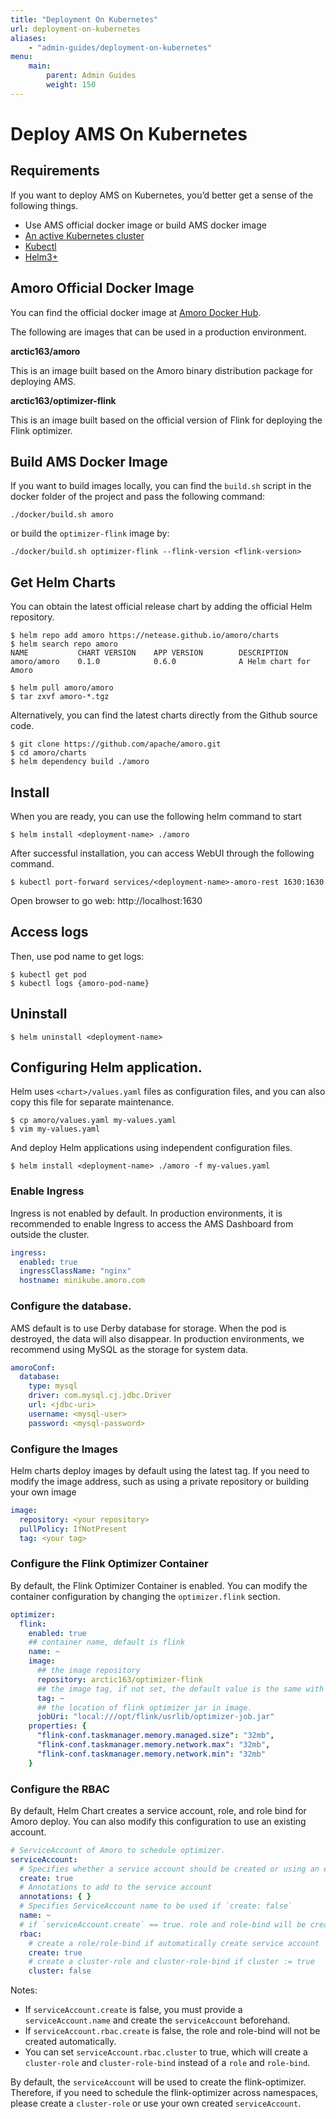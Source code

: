 ```yaml
---
title: "Deployment On Kubernetes"
url: deployment-on-kubernetes
aliases:
    - "admin-guides/deployment-on-kubernetes"
menu:
    main:
        parent: Admin Guides
        weight: 150
---
```

# Deploy AMS On Kubernetes

## Requirements

If you want to deploy AMS on Kubernetes, you’d better get a sense of the following things.

- Use AMS official docker image or build AMS docker image
- [An active Kubernetes cluster](https://kubernetes.io/docs/setup/) 
- [Kubectl](https://kubernetes.io/docs/tasks/tools/#kubectl) 
- [Helm3+](https://helm.sh/docs/intro/quickstart/)

## Amoro Official Docker Image

You can find the official docker image at [Amoro Docker Hub](https://hub.docker.com/u/arctic163).

The following are images that can be used in a production environment.

**arctic163/amoro**

This is an image built based on the Amoro binary distribution package for deploying AMS.

**arctic163/optimizer-flink**

This is an image built based on the official version of Flink for deploying the Flink optimizer.

## Build AMS Docker Image

If you want to build images locally, you can find the `build.sh` script in the docker folder of the project and pass the following command:

```shell
./docker/build.sh amoro
```

or build the `optimizer-flink` image by:

```shell
./docker/build.sh optimizer-flink --flink-version <flink-version>
```


## Get Helm Charts

You can obtain the latest official release chart by adding the official Helm repository.

```shell
$ helm repo add amoro https://netease.github.io/amoro/charts
$ helm search repo amoro 
NAME           CHART VERSION    APP VERSION        DESCRIPTION           
amoro/amoro    0.1.0            0.6.0              A Helm chart for Amoro 

$ helm pull amoro/amoro 
$ tar zxvf amoro-*.tgz
```

Alternatively, you can find the latest charts directly from the Github source code.

```shell
$ git clone https://github.com/apache/amoro.git
$ cd amoro/charts
$ helm dependency build ./amoro
```

## Install

When you are ready, you can use the following helm command to start

```shell
$ helm install <deployment-name> ./amoro 
```

After successful installation, you can access WebUI through the following command.

```shell
$ kubectl port-forward services/<deployment-name>-amoro-rest 1630:1630
```

Open browser to go web: http://localhost:1630

## Access logs

Then, use pod name to get logs:

```shell
$ kubectl get pod
$ kubectl logs {amoro-pod-name}
```

## Uninstall

```shell
$ helm uninstall <deployment-name>
```


## Configuring Helm application.

Helm uses `<chart>/values.yaml` files as configuration files, and you can also copy this file for separate maintenance.

```shell
$ cp amoro/values.yaml my-values.yaml
$ vim my-values.yaml
```

And deploy Helm applications using independent configuration files.

```shell
$ helm install <deployment-name> ./amoro -f my-values.yaml
```


### Enable Ingress

Ingress is not enabled by default. In production environments, it is recommended to enable Ingress to access the AMS Dashboard from outside the cluster.

```yaml
ingress:
  enabled: true
  ingressClassName: "nginx"
  hostname: minikube.amoro.com
```

### Configure the database.

AMS default is to use Derby database for storage. When the pod is destroyed, the data will also disappear.
In production environments, we recommend using MySQL as the storage for system data.

```yaml
amoroConf: 
  database:
    type: mysql
    driver: com.mysql.cj.jdbc.Driver
    url: <jdbc-uri>
    username: <mysql-user>
    password: <mysql-password>
```


### Configure the Images

Helm charts deploy images by default using the latest tag. 
If you need to modify the image address, such as using a private repository or building your own image


```yaml
image:
  repository: <your repository>
  pullPolicy: IfNotPresent
  tag: <your tag>
```

### Configure the Flink Optimizer Container

By default, the Flink Optimizer Container is enabled. 
You can modify the container configuration by changing the `optimizer.flink` section.

```yaml
optimizer: 
  flink: 
    enabled: true
    ## container name, default is flink
    name: ~ 
    image:
      ## the image repository
      repository: arctic163/optimizer-flink
      ## the image tag, if not set, the default value is the same with amoro image tag.
      tag: ~
      ## the location of flink optimizer jar in image.
      jobUri: "local:///opt/flink/usrlib/optimizer-job.jar"
    properties: {
      "flink-conf.taskmanager.memory.managed.size": "32mb",
      "flink-conf.taskmanager.memory.network.max": "32mb",
      "flink-conf.taskmanager.memory.network.min": "32mb"
    }
```


### Configure the RBAC

By default, Helm Chart creates a service account, role, and role bind for Amoro deploy. 
You can also modify this configuration to use an existing account.

```yaml
# ServiceAccount of Amoro to schedule optimizer.
serviceAccount:
  # Specifies whether a service account should be created or using an existed account
  create: true
  # Annotations to add to the service account
  annotations: { }
  # Specifies ServiceAccount name to be used if `create: false`
  name: ~
  # if `serviceAccount.create` == true. role and role-bind will be created
  rbac:
    # create a role/role-bind if automatically create service account
    create: true
    # create a cluster-role and cluster-role-bind if cluster := true
    cluster: false
```

Notes:

- If `serviceAccount.create` is false, you must provide a `serviceAccount.name` and create the `serviceAccount` beforehand.
- If `serviceAccount.rbac.create` is false, the role and role-bind will not be created automatically.
- You can set `serviceAccount.rbac.cluster` to true, which will create a `cluster-role` and `cluster-role-bind` instead of a `role` and `role-bind`.

By default, the `serviceAccount` will be used to create the flink-optimizer. 
Therefore, if you need to schedule the flink-optimizer across namespaces, 
please create a `cluster-role` or use your own created `serviceAccount`.